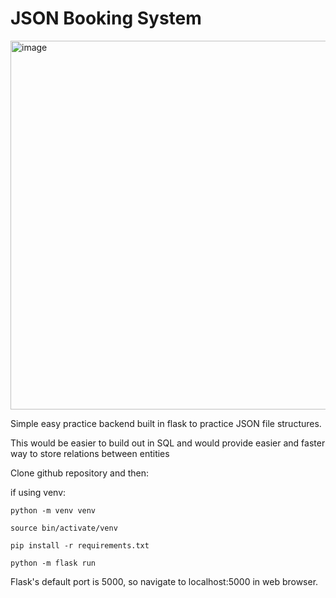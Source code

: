 # JSON Booking System

<img width="590" alt="image" src="https://github.com/Hobstarr/JSON_booking_system/assets/56070935/223071ac-2080-4fd6-8345-f8146b064879">

Simple easy practice backend built in flask to practice JSON file structures.
  
This would be easier to build out in SQL and would provide easier and faster way to store relations between entities

Clone github repository and then:

if using venv:

  `python -m venv venv`

  `source bin/activate/venv`

`pip install -r requirements.txt`

`python -m flask run`

Flask's default port is 5000, so navigate to localhost:5000 in web browser.

